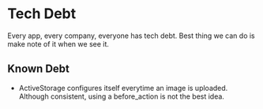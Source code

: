 # Tech Debt
Every app, every company, everyone has tech debt.  Best thing we can do is make note of it when we see it.

## Known Debt
* ActiveStorage configures itself everytime an image is uploaded.  Although consistent, using a before_action is not the best idea.